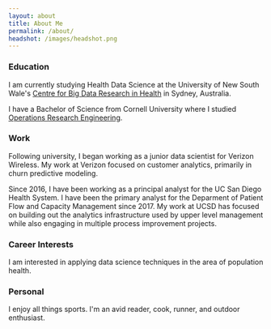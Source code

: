 ```yaml
---
layout: about
title: About Me
permalink: /about/
headshot: /images/headshot.png
---
```


### Education

I am currently studying Health Data Science at the University of New South Wale's [Centre for Big Data Research in Health](https://cbdrh.med.unsw.edu.au/) in Sydney, Australia. 

I have a Bachelor of Science from Cornell University where I studied [Operations Research Engineering](https://www.orie.cornell.edu/orie).


### Work

Following university, I began working as a junior data scientist for Verizon Wireless. My work at Verizon focused on customer analytics, primarily in churn predictive modeling.

Since 2016, I have been working as a principal analyst for the UC San Diego Health System.  I have been the primary analyst for the Deparment of Patient Flow and Capacity Management since 2017. My work at UCSD has focused on building out the analytics infrastructure used by upper level management while also engaging in multiple process improvement projects.  

### Career Interests

I am interested in applying data science techniques in the area of population health.  

### Personal

I enjoy all things sports. I'm an avid reader, cook, runner, and outdoor enthusiast.


